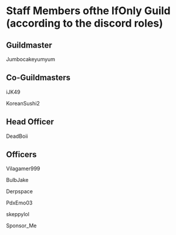 # Staff Members ofthe IfOnly Guild (according to the discord roles)

## Guildmaster

Jumbocakeyumyum

## Co-Guildmasters

iJK49

KoreanSushi2

## Head Officer

DeadBoii

## Officers

Vilagamer999

BulbJake

Derpspace

PdxEmo03

skeppylol

Sponsor_Me
